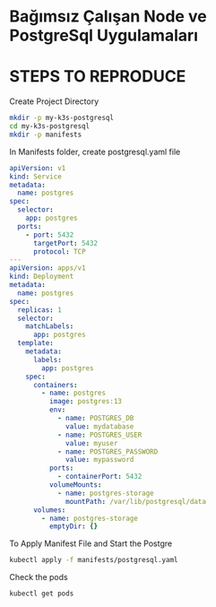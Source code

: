 # Bağımsız Çalışan Node ve PostgreSql Uygulamaları

# STEPS TO REPRODUCE

Create Project Directory

```bash
mkdir -p my-k3s-postgresql
cd my-k3s-postgresql
mkdir -p manifests
```

In Manifests folder, create postgresql.yaml file

```yaml
apiVersion: v1
kind: Service
metadata:
  name: postgres
spec:
  selector:
    app: postgres
  ports:
    - port: 5432
      targetPort: 5432
      protocol: TCP
---
apiVersion: apps/v1
kind: Deployment
metadata:
  name: postgres
spec:
  replicas: 1
  selector:
    matchLabels:
      app: postgres
  template:
    metadata:
      labels:
        app: postgres
    spec:
      containers:
        - name: postgres
          image: postgres:13
          env:
            - name: POSTGRES_DB
              value: mydatabase
            - name: POSTGRES_USER
              value: myuser
            - name: POSTGRES_PASSWORD
              value: mypassword
          ports:
            - containerPort: 5432
          volumeMounts:
            - name: postgres-storage
              mountPath: /var/lib/postgresql/data
      volumes:
        - name: postgres-storage
          emptyDir: {}
```

To Apply Manifest File and Start the Postgre

```bash
kubectl apply -f manifests/postgresql.yaml
```

Check the pods

```bash
kubectl get pods
```
